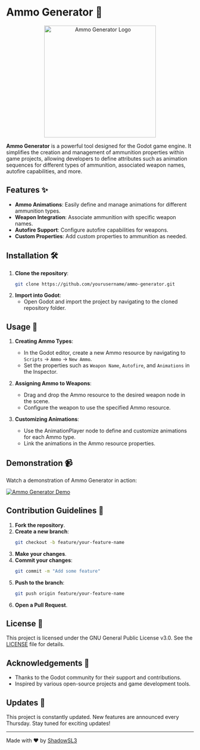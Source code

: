 <!-- Ammo Generator README.md -->

# Ammo Generator 🎯

<div align="center">
  <img src="https://yourlogo.url/logo.png" alt="Ammo Generator Logo" width="300">
</div>

**Ammo Generator** is a powerful tool designed for the Godot game engine. It simplifies the creation and management of ammunition properties within game projects, allowing developers to define attributes such as animation sequences for different types of ammunition, associated weapon names, autofire capabilities, and more.

## Features ✨

- **Ammo Animations**: Easily define and manage animations for different ammunition types.
- **Weapon Integration**: Associate ammunition with specific weapon names.
- **Autofire Support**: Configure autofire capabilities for weapons.
- **Custom Properties**: Add custom properties to ammunition as needed.

## Installation 🛠️

1. **Clone the repository**:
    ```sh
    git clone https://github.com/yourusername/ammo-generator.git
    ```
2. **Import into Godot**:
    - Open Godot and import the project by navigating to the cloned repository folder.

## Usage 🚀

1. **Creating Ammo Types**:
    - In the Godot editor, create a new Ammo resource by navigating to `Scripts` -> `Ammo` -> `New Ammo`.
    - Set the properties such as `Weapon Name`, `Autofire`, and `Animations` in the Inspector.

2. **Assigning Ammo to Weapons**:
    - Drag and drop the Ammo resource to the desired weapon node in the scene.
    - Configure the weapon to use the specified Ammo resource.

3. **Customizing Animations**:
    - Use the AnimationPlayer node to define and customize animations for each Ammo type.
    - Link the animations in the Ammo resource properties.

## Demonstration 📹

Watch a demonstration of Ammo Generator in action:

[![Ammo Generator Demo](https://yourdemo.url/demo-thumbnail.png)]()

## Contribution Guidelines 🤝

1. **Fork the repository**.
2. **Create a new branch**:
    ```sh
    git checkout -b feature/your-feature-name
    ```
3. **Make your changes**.
4. **Commit your changes**:
    ```sh
    git commit -m "Add some feature"
    ```
5. **Push to the branch**:
    ```sh
    git push origin feature/your-feature-name
    ```
6. **Open a Pull Request**.

## License 📜

This project is licensed under the GNU General Public License v3.0. See the [LICENSE](LICENSE) file for details.

## Acknowledgements 🙏

- Thanks to the Godot community for their support and contributions.
- Inspired by various open-source projects and game development tools.

## Updates 📅

This project is constantly updated. New features are announced every Thursday. Stay tuned for exciting updates!

---

Made with ❤️ by [ShadowSL3](https://github.com/yourusername)
